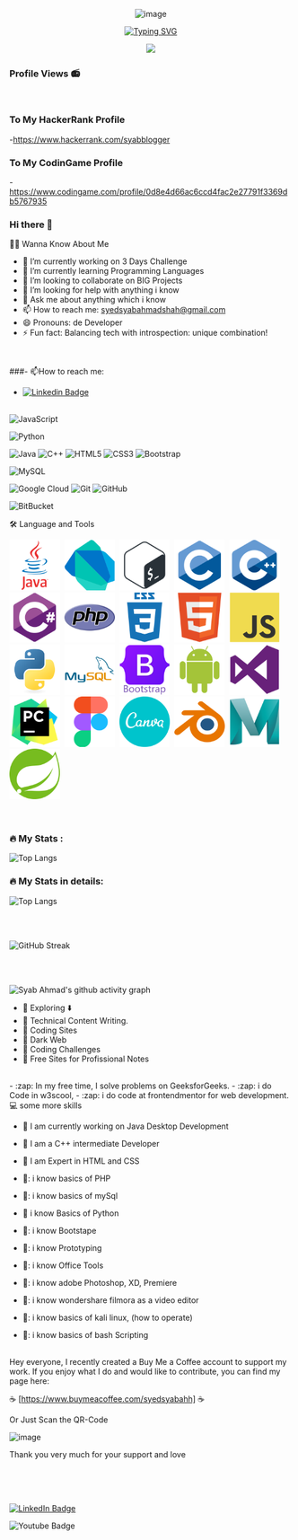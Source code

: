 

<!--
**SyabAhmad/SyabAhmad** is a ✨ _special_ ✨ repository because its `README.md` (this file) appears on your GitHub profile.

Here are some ideas to get you started:

-->


<div id="header" align="center">
<!-- # Hi there 👋, I'm Syab Ahmad, and you can call me "de Developer" -->

<!--    ![WhatsApp Image 2023-03-01 at 9 30 48 PM](https://user-images.githubusercontent.com/81256221/222202466-0af8f9ca-5620-44bc-8030-a26067355abf.jpeg) -->
   ![image](https://user-images.githubusercontent.com/81256221/226192226-3b40ef2c-00a4-4e3c-939f-eb4dfe3bbb54.png)
</div>

<div id="header" align="center">
   
<a href="https://git.io/typing-svg"><img src="https://readme-typing-svg.demolab.com?font=Fira+Code&pause=1000&color=38F724&background=FCE7FF00&center=true&vCenter=true&width=1000&lines=Hey+There+%F0%9F%91%8B;i'm+Syab+Ahmad+%22de+Developer%22;Coding+Facts;I+solve+problems+with+code%2C+and+create+opportunities+with+technology.;I+believe+in+clean+code%2C+open-source+collaboration%2C+and+continuous+learning.;I+code+for+fun%2C+for+impact%2C+and+for+the+love+of+innovation.;I'm+a+developer%2C+a+designer%2C+and+a+dreamer%2C+all+in+one." alt="Typing SVG" /></a>


</div>
<!-- <div align="center">
  <img src="https://media.giphy.com/media/dWesBcTLavkZuG35MI/giphy.gif" width="600" height="300"/>
</div> -->

<div id="header" align="center">
  <img src="https://camo.githubusercontent.com/683e2187241c641430216c864ce93fc5a0e0dfb232c5a01d1c54b54d63aa8cb2/68747470733a2f2f63646e2e6472696262626c652e636f6d2f75736572732f313136323037372f73637265656e73686f74732f333834383931342f70726f6772616d6d65722e676966" width="500"/>

</div>

### Profile Views 📻

<img src="https://komarev.com/ghpvc/?username=SyabAhmad&style=flat-square&color=blue" alt=""/>

### To My HackerRank Profile
   -https://www.hackerrank.com/syabblogger
 
### To My CodinGame Profile
   -https://www.codingame.com/profile/0d8e4d66ac6ccd4fac2e27791f3369db5767935

### Hi there 👋
:man_technologist: Wanna Know About Me
- 🔭 I’m currently working on 3 Days Challenge
- 🌱 I’m currently learning Programming Languages
- 👯 I’m looking to collaborate on BIG Projects
- 🤔 I’m looking for help with anything i know
- 💬 Ask me about anything which i know
- 📫 How to reach me: syedsyabahmadshah@gmail.com
- 😄 Pronouns: de Developer
- ⚡ Fun fact: Balancing tech with introspection: unique combination!

</br>


###- :mailbox:How to reach me: 
- [![Linkedin Badge](https://img.shields.io/badge/-SyabAhmad-blue?style=flat&logo=Linkedin&logoColor=white)](https://www.linkedin.com/in/syed-syab-ahmad-shah-776a421b7)
</br></br>

![JavaScript](https://img.shields.io/badge/-JavaScript-black?style=flat-square&logo=javascript)
<!-- ![Nodejs](https://img.shields.io/badge/-Nodejs-black?style=flat-square&logo=Node.js) -->
![Python](https://img.shields.io/badge/-Python-black?style=flat-square&logo=Python)
<!-- ![React](https://img.shields.io/badge/-React-black?style=flat-square&logo=react) -->
![Java](https://img.shields.io/badge/-java-E34A86?style=flat-square&logo=java)
![C++](https://img.shields.io/badge/-C++-00599C?style=flat-square&logo=c)
![HTML5](https://img.shields.io/badge/-HTML5-E34F26?style=flat-square&logo=html5&logoColor=white)
![CSS3](https://img.shields.io/badge/-CSS3-1572B6?style=flat-square&logo=css3)
![Bootstrap](https://img.shields.io/badge/-Bootstrap-563D7C?style=flat-square&logo=bootstrap)
<!-- ![TypeScript](https://img.shields.io/badge/-TypeScript-007ACC?style=flat-square&logo=typescript) -->
<!-- ![MongoDB](https://img.shields.io/badge/-MongoDB-black?style=flat-square&logo=mongodb) -->
<!-- ![Redis](https://img.shields.io/badge/-Redis-black?style=flat-square&logo=Redis) -->
<!-- ![ElasticSearch](https://img.shields.io/badge/-ElasticSearch-005571?style=flat-square&logo=elasticsearch) -->
<!-- ![GraphQL](https://img.shields.io/badge/-GraphQL-E10098?style=flat-square&logo=graphql) -->
<!-- ![Apollo GraphQL](https://img.shields.io/badge/-Apollo%20GraphQL-311C87?style=flat-square&logo=apollo-graphql) -->
<!-- ![PostgreSQL](https://img.shields.io/badge/-PostgreSQL-336791?style=flat-square&logo=postgresql) -->
![MySQL](https://img.shields.io/badge/-MySQL-black?style=flat-square&logo=mysql)
<!-- ![Heroku](https://img.shields.io/badge/-Heroku-430098?style=flat-square&logo=heroku) -->
<!-- ![Docker](https://img.shields.io/badge/-Docker-black?style=flat-square&logo=docker) -->
<!-- ![DigitalOcean](https://img.shields.io/badge/-Digital%20Ocean-darkblue?style=flat-square&logo=digitalocean) -->
<!-- ![Amazon AWS](https://img.shields.io/badge/Amazon%20AWS-232F3E?style=flat-square&logo=amazon-aws) -->
<!-- ![Microsoft Azure](https://img.shields.io/badge/Microsoft%20Azure-232F7E?style=flat-square&logo=microsoft-azure) -->
![Google Cloud](https://img.shields.io/badge/Google%20Cloud-black?style=flat-square&logo=google-cloud)
![Git](https://img.shields.io/badge/-Git-black?style=flat-square&logo=git)
![GitHub](https://img.shields.io/badge/-GitHub-181717?style=flat-square&logo=github)
<!-- ![GitLab](https://img.shields.io/badge/-GitLab-FCA121?style=flat-square&logo=gitlab) -->
![BitBucket](https://img.shields.io/badge/-BitBucket-darkblue?style=flat-square&logo=bitbucket)
<!-- ![Raspberry Pi](https://img.shields.io/badge/-Raspberry%20Pi-C51A4A?style=flat-square&logo=Raspberry-Pi) -->


🛠 Language and Tools

<div>
  <img src="https://github.com/devicons/devicon/blob/master/icons/java/java-original-wordmark.svg" title="Java" alt="Java" width="90" height="90"/>&nbsp;
   <img src="https://github.com/devicons/devicon/blob/master/icons/dart/dart-original.svg" title="dart" alt="dart" width="90" height="90"/>&nbsp;
  <img src="https://github.com/devicons/devicon/blob/master/icons/bash/bash-plain.svg" title="Bash"  alt="Bash" width="90" height="90"/>&nbsp;
  <img src="https://github.com/devicons/devicon/blob/master/icons/c/c-original.svg" title="C"  alt="C" width="90" height="90"/>&nbsp;
  <img src="https://github.com/devicons/devicon/blob/master/icons/cplusplus/cplusplus-original.svg" title="C++"  alt="C++" width="90" height="90"/>&nbsp;
  <img src="https://github.com/devicons/devicon/blob/master/icons/csharp/csharp-original.svg" title="C#"  alt="C#" width="90" height="90"/>&nbsp;
  <img src="https://github.com/devicons/devicon/blob/master/icons/php/php-original.svg" title="PHP"  alt="PHP" width="90" height="90"/>&nbsp;
  <img src="https://github.com/devicons/devicon/blob/master/icons/css3/css3-plain-wordmark.svg"  title="CSS3" alt="CSS" width="90" height="90"/>&nbsp;
  <img src="https://github.com/devicons/devicon/blob/master/icons/html5/html5-original.svg" title="HTML5" alt="HTML" width="90" height="90"/>&nbsp;
  <img src="https://github.com/devicons/devicon/blob/master/icons/javascript/javascript-original.svg" title="JavaScript" alt="JavaScript" width="90" height="90"/>&nbsp;
  <img src="https://github.com/devicons/devicon/blob/master/icons/python/python-original.svg" title="Python" alt="Python" width="90" height="90"/>&nbsp;
  <img src="https://github.com/devicons/devicon/blob/master/icons/mysql/mysql-original-wordmark.svg" title="MySQL"  alt="MySQL" width="90" height="90"/>&nbsp;
  <img src="https://github.com/devicons/devicon/blob/master/icons/bootstrap/bootstrap-original-wordmark.svg" title="bootstrap"  alt="bootstrap" width="90" height="90"/>&nbsp;
  <img src="https://github.com/devicons/devicon/blob/master/icons/android/android-original.svg" title="android"  alt="android" width="90" height="90"/>&nbsp;
  <img src="https://github.com/devicons/devicon/blob/master/icons/visualstudio/visualstudio-plain.svg" title="visualstudio"  alt="visualstudio" width="90" height="90"/>&nbsp;
  <img src="https://github.com/devicons/devicon/blob/master/icons/pycharm/pycharm-original.svg" title="Pycharm"  alt="Pycharm" width="90" height="90"/>&nbsp;
  <img src="https://github.com/devicons/devicon/blob/master/icons/figma/figma-original.svg" title="Figma"  alt="Figma" width="90" height="90"/>&nbsp;
  <img src="https://github.com/devicons/devicon/blob/master/icons/canva/canva-original.svg" title="Canva"  alt="Canva" width="90" height="90"/>&nbsp;
  <img src="https://github.com/devicons/devicon/blob/master/icons/blender/blender-original.svg" title="Blender"  alt="Blender" width="90" height="90"/>&nbsp;
  <img src="https://github.com/devicons/devicon/blob/master/icons/maya/maya-original.svg" title="Maya"  alt="Maya" width="90" height="90"/>&nbsp;
  <img src="https://github.com/devicons/devicon/blob/master/icons/spring/spring-original.svg" title="Spring"  alt="Spring" width="90" height="90"/>&nbsp;
  
</div>
</br></br>

<!-- ### :fire: My Stats :


[![GitHub Streak](http://github-readme-streak-stats.herokuapp.com?user=SyabAhmad&theme=dark&background=000000)](https://git.io/streak-stats)
</br></br> -->

### :fire: My Stats :
![Top Langs](https://github-readme-stats.vercel.app/api/top-langs/?username=SyabAhmad&hide_progress=true)
<!-- (https://github.com/SyabAhmad/github-readme-stats) -->

### :fire: My Stats in details:
![Top Langs](https://github-readme-stats.vercel.app/api/top-langs/?username=SyabAhmad)
<!-- (https://github.com/SyabAhmad/github-readme-stats) -->
</br></br>

![GitHub Streak](http://github-readme-streak-stats.herokuapp.com?user=SyabAhmad&theme=hacker)
<!-- (https://git.io/streak-stats) -->
</br></br>


![Syab Ahmad's github activity graph](https://github-readme-activity-graph.cyclic.app/graph?username=SyabAhmad&theme=github-compact)


- :seedling: Exploring ⬇️
- :seedling: Technical Content Writing.
- :seedling: Coding Sites
- :seedling: Dark Web
- :seedling: Coding Challenges
- :seedling: Free Sites for Profissional Notes


</br>
- :zap: In my free time, I solve problems on GeeksforGeeks.
- :zap: i do Code in w3scool,
- :zap: i do code at frontendmentor for web development.

</br>
💻 some more skills

- :telescope: I am currently working on Java Desktop Development
- :telescope: I am a C++ intermediate Developer
- :telescope: I am Expert in HTML and CSS

- 🔭: i know basics of PHP
- 🔭: i know basics of mySql

- :telescope: i know Basics of Python
- 🔭: i know Bootstape

- 🔭: i know Prototyping
- 🔭: i know Office Tools

- 🔭: i know adobe Photoshop, XD, Premiere
- 🔭: i know wondershare filmora as a video editor

- 🔭: i know basics of kali linux, (how to operate)
- 🔭: i know basics of bash Scripting
</br></br>

Hey everyone, I recently created a Buy Me a Coffee account to support my work. If you enjoy what I do and would like to contribute, you can find my page here: 

☕ [https://www.buymeacoffee.com/syedsyabahh] ☕

Or Just Scan the QR-Code

![image](https://user-images.githubusercontent.com/81256221/232290219-5447351f-ac3d-4a3d-a3d6-7ee483466d63.png)

 Thank you very much for your support and love
 
</br></br></br>

  <a href="https://www.linkedin.com/in/syed-syab-ahmad-shah-776a421b7">
    <img src="https://img.shields.io/badge/LinkedIn-blue?style=for-the-badge&logo=linkedin&logoColor=white" alt="LinkedIn Badge"/>
  </a>
  
<!-- [![Linkedin Badge](https://img.shields.io/badge/-anirudhemmadi-blue?style=flat-square&logo=Linkedin&logoColor=white&link=https://www.linkedin.com/in/syed-syab-ahmad-shah-776a421b7)
 -->
<!-- [![Instagram Badge](https://img.shields.io/badge/-kanna6501-purple?style=flat-square&logo=instagram&logoColor=white&link=https://instagram.com/kanna6501/)](https://www.linkedin.com/in/syed-syab-ahmad-shah-776a421b7)
 -->
![Youtube Badge](https://img.shields.io/badge/-RealCoder-darkred?style=flat-square&logo=youtube&logoColor=white&link=https://www.youtube.com/@RealCoDeR)




